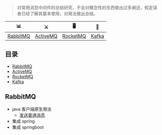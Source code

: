 

> 对常用消息中间件的总结研究，不会对概念性的东西做出过多阐述，假定读者已经了解其基本使用，对用法做出总结。


| 📊 |⚔️ | 🖥 | 🚏 |
| :--------: | :---------: | :---------: | :---------: | 
| [RabbitMQ](#RabbitMQ) | [ActiveMQ](#ActiveMQ)|[RocketMQ](#RocketMQ) | [Kafka](#Kafka) |

## 目录

* [RabbitMQ](#RabbitMQ)
* [ActiveMQ](#ActiveMQ)
* [RocketMQ](#RocketMQ)
* [Kafka](#Kafka)

## RabbitMQ
 * java 客户端原生用法
   * [发送普通消息](https://github.com/pleuvoir/mq-research/tree/master/source/rabbitmq/rabbitmq-native/src/main/java/io/github/pleuvoir/normal)
 * 集成 spring 
 * 集成 springboot 
